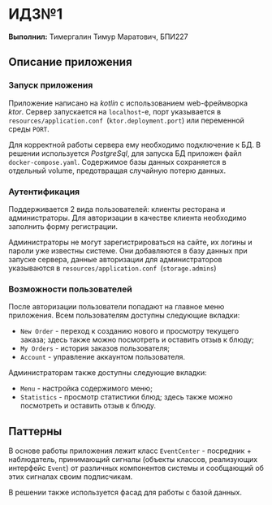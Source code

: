 # ИДЗ№1

**Выполнил:** Тимергалин Тимур Маратович, БПИ227

## Описание приложения

### Запуск приложения

Приложение написано на *kotlin* с использованием web-фреймворка *ktor*. Сервер запускается на `localhost`-е, порт указывается в `resources/application.conf `(`ktor.deployment.port`) или переменной среды `PORT`.

Для корректной работы сервера ему необходимо подключение к БД. В решении используется *PostgreSql*, для запуска БД приложен файл `docker-compose.yaml`. Содержимое базы данных сохраняется в отдельный volume, предотвращая случайную потерю данных.

### Аутентификация

Поддерживается 2 вида пользователей: клиенты ресторана и администраторы. Для авторизации в качестве клиента необходимо заполнить форму регистрации.

Администраторы не могут зарегистрироваться на сайте, их логины и пароли уже известны системе. Они добавляются в базу данных при запуске сервера, данные авторизации для администраторов указываются в `resources/application.conf `(`storage.admins`)

### Возможности пользователей

После авторизации пользователи попадают на главное меню приложения. Всем пользователям доступны следующие вкладки:

- `New Order` - переход к созданию нового и просмотру текущего заказа; здесь также можно посмотреть и оставить отзыв  к блюду;
- `My Orders` - история заказов пользователя;
- `Account` - управление аккаунтом пользователя.

Администраторам также доступны следующие вкладки:

-  `Menu` - настройка содержимого меню;
- `Statistics` - просмотр статистики блюд; здесь также можно посмотреть и оставить отзыв  к блюду.

## Паттерны

В основе работы приложения лежит класс `EventCenter` - посредник + наблюдатель, принимающий сигналы (объекты классов, реализующих интерфейс `Event`) от различных компонентов системы и сообщающий об этих сигналах своим подписчикам.

В решении также используется фасад для работы с базой данных.